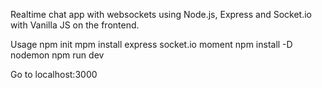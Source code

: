 Realtime chat app with websockets using Node.js, Express and Socket.io with Vanilla JS on the frontend. 

Usage
npm init
mpm install express socket.io moment
npm install -D nodemon
npm run dev

Go to localhost:3000
